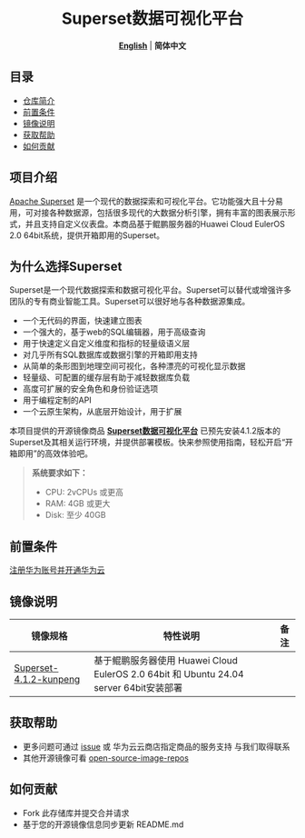  <h1 align="center">Superset数据可视化平台</h1>
  <p align="center">
    <a href="README.md"><strong>English</strong></a> | <strong>简体中文</strong>
  </p>


## 目录

- [仓库简介](#项目介绍)
- [前置条件](#前置条件)
- [镜像说明](#镜像说明)
- [获取帮助](#获取帮助)
- [如何贡献](#如何贡献)

## 项目介绍

[Apache Superset](https://github.com/apache/superset) 是一个现代的数据探索和可视化平台。它功能强大且十分易用，可对接各种数据源，包括很多现代的大数据分析引擎，拥有丰富的图表展示形式，并且支持自定义仪表盘。本商品基于鲲鹏服务器的Huawei Cloud EulerOS 2.0 64bit系统，提供开箱即用的Superset。

## 为什么选择Superset

Superset是一个现代数据探索和数据可视化平台。Superset可以替代或增强许多团队的专有商业智能工具。Superset可以很好地与各种数据源集成。

- 一个无代码的界面，快速建立图表
- 一个强大的，基于web的SQL编辑器，用于高级查询
- 用于快速定义自定义维度和指标的轻量级语义层
- 对几乎所有SQL数据库或数据引擎的开箱即用支持
- 从简单的条形图到地理空间可视化，各种漂亮的可视化显示数据
- 轻量级、可配置的缓存层有助于减轻数据库负载
- 高度可扩展的安全角色和身份验证选项
- 用于编程定制的API
- 一个云原生架构，从底层开始设计，用于扩展

本项目提供的开源镜像商品 [**Superset数据可视化平台**](https://marketplace.huaweicloud.com/contents/00197895-dcb9-4af3-9ba1-ac33ab509a8f#productid=OFFI1131119448706367488) 已预先安装4.1.2版本的Superset及其相关运行环境，并提供部署模板。快来参照使用指南，轻松开启“开箱即用”的高效体验吧。


> **系统要求如下：**
> - CPU: 2vCPUs 或更高
> - RAM: 4GB 或更大
> - Disk: 至少 40GB

## 前置条件
[注册华为账号并开通华为云](https://support.huaweicloud.com/usermanual-account/account_id_001.html)

## 镜像说明

| 镜像规格                                                                                                      | 特性说明                                                                     | 备注 |
|-----------------------------------------------------------------------------------------------------------|--------------------------------------------------------------------------| --- |
| [Superset-4.1.2-kunpeng](https://github.com/HuaweiCloudDeveloper/superset-image/tree/Superset-4.1.2-kunpeng) | 基于鲲鹏服务器使用 Huawei Cloud EulerOS 2.0 64bit 和 Ubuntu 24.04 server 64bit安装部署 |  |

## 获取帮助
- 更多问题可通过 [issue](https://github.com/HuaweiCloudDeveloper/superset-image/issues) 或 华为云云商店指定商品的服务支持 与我们取得联系
- 其他开源镜像可看 [open-source-image-repos](https://github.com/HuaweiCloudDeveloper/open-source-image-repos)

## 如何贡献
- Fork 此存储库并提交合并请求
- 基于您的开源镜像信息同步更新 README.md